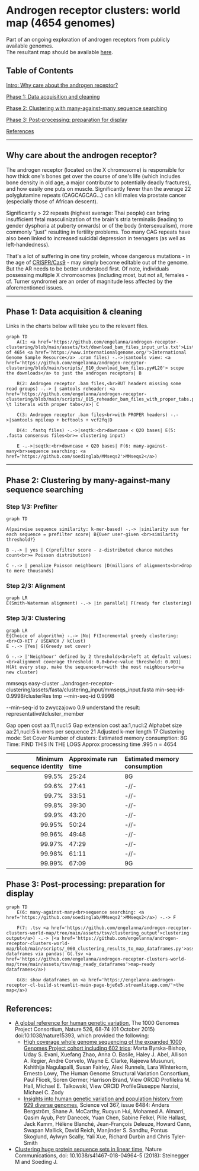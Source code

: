 # Androgen receptor clusters: world map (4654 genomes)

Part of an ongoing exploration of androgen receptors from publicly available genomes. 
<br>The resultant map should be available [here](https://engelanna-androgen-receptor-cl-build-streamlit-main-page-bje6e5.streamlitapp.com/).

## Table of Contents
[Intro: Why care about the androgen receptor?](#why-care-about-the-androgen-receptor)

[Phase 1: Data acquisition and cleaning](#phase-1-data-acquisition--cleaning)

[Phase 2: Clustering with many-against-many sequence searching](#phase-2-clustering-by-many-against-many-sequence-searching)

[Phase 3: Post-processing: preparation for display](#phase-3-post-processing-preparation-for-display)

[References](#references)

---

## Why care about the androgen receptor?

The androgen receptor (located on the X chromosome) is responsible for how thick one's bones get over the course of one's life (which includes bone density in old age, a major contributor to potentially deadly fractures), and how easily one puts on muscle. Significantly fewer than the average 22 polyglutamine repeats (CAGCAGCAG...) can kill males via prostate cancer (especially those of African descent).

Significantly > 22 repeats (highest average: Thai people) can bring insufficient fetal masculinization of the brain's stria terminalis (leading to gender dysphoria at puberty onwards) or of the body (intersexualism), more commonly "just" resulting in fertility problems. Too many CAG repeats have also been linked to increased suicidal depression in teenagers (as well as left-handedness).

That's a lot of suffering in one tiny protein, whose dangerous mutations - in the age of [CRISPR/Cas9](http://www.crisprtx.com/gene-editing/crispr-cas9) - may simply become editable out of the genome. But the AR needs to be better understood first. Of note, individuals possessing multiple X chromosomes (including most, but not all, females - cf. Turner syndrome) are an order of magnitude less affected by the aforementioned issues.

---

## Phase 1: Data acquisition & cleaning

Links in the charts below will take you to the relevant files.

```mermaid
graph TD
    A(1: <a href='https://github.com/engelanna/androgen-receptor-clustering/blob/main/assets/txt/download_bam_files_input_urls.txt'>List</a> of 4654 <a href='https://www.internationalgenome.org/'>International Genome Sample Resource</a> .cram files) -.->|samtools view: <a href='https://github.com/engelanna/androgen-receptor-clustering/blob/main/scripts/_010_download_bam_files.py#L20'> scope the downloads</a> to just the androgen receptors| B

    B(2: Androgen receptor .bam files,<br>BUT headers missing some read groups) -.-> | samtools reheader: <a href='https://github.com/engelanna/androgen-receptor-clustering/blob/main/scripts/_015_reheader_bam_files_with_proper_tabs.py#L23'>replace \t literals with proper tabs</a>| C
    
    C(3: Androgen receptor .bam files<br>with PROPER headers) -.->|samtools mpileup + bcftools + vcf2fq|D
    
    D(4: .fastq files) -.->|seqtk:<br>downcase < Q20 bases| E(5: .fasta consensus files<br>= clustering input)

    E -.->|seqtk:<br>downcase < Q20 bases| F(6: many-against-many<br>sequence searching: <a href='https://github.com/soedinglab/MMseqs2'>MMseqs2</a>)
```

---

## Phase 2: Clustering by many-against-many sequence searching

### Step 1/3: Prefilter

```mermaid
graph TD

A(pairwise sequence similarity: k-mer-based) -.-> |similarity sum for each sequence = prefilter score| B{Over user-given <br>similarity threshold?}

B -.-> | yes | C(prefilter score - z-distributed chance matches count<br>= Poisson distribution)

C -.-> | penalize Poisson neighbours |D(millions of alignments<br>drop to mere thousands)
```
### Step 2/3: Alignment
```mermaid
graph LR
E(Smith-Waterman alignment) -.-> |in parallel| F(ready for clustering)

```
### Step 3/3: Clustering
```mermaid
graph LR
E{Choice of algorithm} -.-> |No| F(Incremental greedy clustering:<br>CD-HIT / USEARCH / kClust)
E -.-> |Yes| G(Greedy set cover)

G -.-> |'Neighbour' defined by 2 thresholds<br>left at default values:<br>alignment coverage threshold: 0.8<br>e-value threshold: 0.001| H(At every step, make the sequence<br>with the most neighbours<br>a new cluster)

```
mmseqs easy-cluster ../androgen-receptor-clustering/assets/fasta/clustering_input/mmseqs_input.fasta min-seq-id-0.9998/clusterRes tmp --min-seq-id 0.9998 

--min-seq-id to zwyczajowo 0.9
understand the result: representative\tcluster_member

Gap open cost                       	aa:11,nucl:5
Gap extension cost                  	aa:1,nucl:2
Alphabet size                       	aa:21,nucl:5
k-mers per sequence                 	21
Adjusted k-mer length 17
Clustering mode: Set Cover
Number of clusters: 
Estimated memory consumption: 8G
Time: FIND THIS IN THE LOGS
Approx processing time
.995 
n = 4654

| Minimum sequence identity | Approximate run time | Estimated memory consumption |
|-:|:-|:-|
| 99.5% | 25:24 | 8G |
| 99.6% | 27:41 | -//- |
| 99.7% | 33:51 | -//- |
| 99.8% | 39:30 | -//- |
| 99.9% | 43:20 | -//- |
| 99.95% | 50:24 | -//- |
| 99.96% | 49:48 | -//- |
| 99.97% | 47:29 | -//- |
| 99.98% | 61:11 | -//- |
| 99.99% | 67:09 | 9G |

## Phase 3: Post-processing: preparation for display

```mermaid
graph TD
    E(6: many-against-many<br>sequence searching: <a href='https://github.com/soedinglab/MMseqs2'>MMseqs2</a>) -.-> F

    F(7: .tsv <a href='https://github.com/engelanna/androgen-receptor-clusters-world-map/tree/main/assets/tsv/clustering_output'>clustering output</a>) -.-> |<a href='https://github.com/engelanna/androgen-receptor-clusters-world-map/blob/main/scripts/_060_clustering_results_to_map_dataframes.py'>assemble</a> dataframes via pandas| G(.tsv <a href='https://github.com/engelanna/androgen-receptor-clusters-world-map/tree/main/assets/tsv/map_ready_dataframes'>map-ready dataframes</a>)

    G(8: show dataframes on <a href='https://engelanna-androgen-receptor-cl-build-streamlit-main-page-bje6e5.streamlitapp.com/'>the map</a>)

```

## References:
- [A global reference for human genetic variation](http://www.nature.com/nature/journal/v526/n7571/full/nature15393.html), The 1000 Genomes Project Consortium, Nature 526, 68-74 (01 October 2015) doi:10.1038/nature15393, which provided the following:
    - [High coverage whole genome sequencing of the expanded 1000 Genomes Project cohort including 602 trios](https://www.biorxiv.org/content/10.1101/2021.02.06.430068v2): Marta Byrska-Bishop, Uday S. Evani, Xuefang Zhao, Anna O. Basile, Haley J. Abel, Allison A. Regier, André Corvelo, Wayne E. Clarke, Rajeeva Musunuri, Kshithija Nagulapalli, Susan Fairley, Alexi Runnels, Lara Winterkorn, Ernesto Lowy, The Human Genome Structural Variation Consortium, Paul Flicek, Soren Germer, Harrison Brand,  View ORCID ProfileIra M. Hall, Michael E. Talkowski,  View ORCID ProfileGiuseppe Narzisi, Michael C. Zody
    - [Insights into human genetic variation and population history from 929 diverse genomes](https://www.science.org/doi/10.1126/science.aay5012), Science vol 367, issue 6484: Anders Bergström, Shane A. McCarthy,  Ruoyun Hui, Mohamed A. Almarri, Qasim Ayub, Petr Danecek, Yuan Chen, Sabine Felkel, Pille Hallast, Jack Kamm, Hélène Blanché, Jean-François Deleuze, Howard Cann, Swapan Mallick, David Reich, Manjinder S. Sandhu, Pontus Skoglund, Aylwyn Scally, Yali Xue, Richard Durbin and Chris Tyler-Smith
- [Clustering huge protein sequence sets in linear time](https://www.nature.com/articles/s41467-018-04964-5), Nature Communications, doi: 10.1038/s41467-018-04964-5 (2018): Steinegger M and Soeding J.